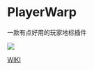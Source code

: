 # PlayerWarp
一款有点好用的玩家地标插件

![](https://bstats.org/signatures/bukkit/PlayerWarp.svg)

[WIKI](https://ricedoc.handyplus.cn/wiki/PlayerWarp/README/)
